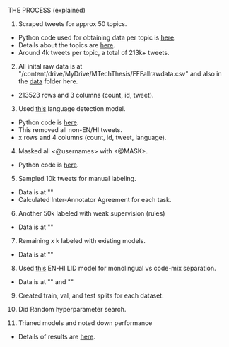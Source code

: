 THE PROCESS (explained)

1. Scraped tweets for approx 50 topics.
  - Python code used for obtaining data per topic is [here](https://github.com/nazianafis/MastersThesis/blob/main/preprocessing/scrapeT1.py).
  - Details about the topics are [here](https://docs.google.com/spreadsheets/d/1M8wwLU5D1V7Wiis3q7Z2mam1IM129AfawyZZG2W6Z9E/edit#gid=688753965).
  - Around 4k tweets per topic, a total of 213k+ tweets.

2. All inital raw data is at "/content/drive/MyDrive/MTechThesis/FFFallrawdata.csv" and also in the [data](https://github.com/nazianafis/MastersThesis/tree/main/data) folder here.
  - 213523 rows and 3 columns (count, id, tweet).

3. Used [this](https://huggingface.co/papluca/xlm-roberta-base-language-detection) language detection model.
  - Python code is [here](https://github.com/nazianafis/MastersThesis/blob/main/preprocessing/basicLangDetection.ipynb).
  - This removed all non-EN/HI tweets.
  - x rows and 4 columns (count, id, tweet, language).

4. Masked all <@usernames> with <@MASK>.
  - Python code is [here](https://github.com/nazianafis/MastersThesis/blob/main/preprocessing/maskUsernames.ipynb).

5. Sampled 10k tweets for manual labeling.
  - Data is at ""
  - Calculated Inter-Annotator Agreement for each task.

6. Another 50k labeled with weak supervision (rules)
  - Data is at ""

7. Remaining x k labeled with existing models.
  - Data is at ""

8. Used [this](https://huggingface.co/l3cube-pune/hing-bert-lid) EN-HI LID model for monolingual vs code-mix separation.
  - Data is at "" and ""

9. Created train, val, and test splits for each dataset.

10. Did Random hyperparameter search.

11. Trianed models and noted down performance
  - Details of results are [here]().
